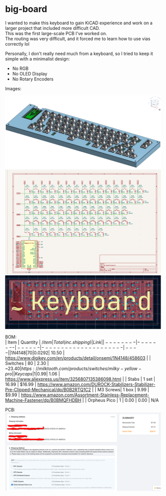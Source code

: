 # big-board

I wanted to make this keyboard to gain KiCAD experience and work on a larger project that included more difficult CAD.  
This was the first large-scale PCB I've worked on.  
The routing was very difficult, and it forced me to learn how to use vias correctly lol  

Personally, I don't really need much from a keyboard, so I tried to keep it simple with a minimalist design:
* No RGB
* No OLED Display
* No Rotary Encoders

Images: 

![keyboard](https://github.com/xriiitox/big-board/blob/main/img/keyboard.png)
![schematic](https://github.com/xriiitox/big-board/blob/main/img/schematic.png)
![pcb](https://github.com/xriiitox/big-board/blob/main/img/kicadpcb.png)

BOM:  
| Item     | Quantity | $/item | Total (inc. shipping) | Link |
| -------- | -------- | ------ | --------------------- | ---- |
| 1N4148   | 70       | 0.0292 | ~$10.50               | https://www.digikey.com/en/products/detail/onsemi/1N4148/458603 |
| Switches | 80       | 2.30   | ~$23.40 | https://milktooth.com/products/switches/milky-yellow-pro |
| Keycaps  | 1        | 0.99   | ~$1.06  | https://www.aliexpress.us/item/3256807135386098.html  |
| Stabs    | 1 set    | 16.99  | $16.99 | https://www.amazon.com/DUROCK-Stabilizers-Stabilizer-Pre-Clipped-Mechanical/dp/B0B2RTQ1C2 |
| M3 Screws| 1 box    | 9.99   | $9.99 | https://www.amazon.com/Assortment-Stainless-Replacement-Machine-Fastener/dp/B0BMQFHDBH |
| Orpheus Pico | 1 | 0.00 | 0.00 | N/A

PCB:
![jlcpcb](https://github.com/xriiitox/big-board/blob/main/img/jlc.png)
